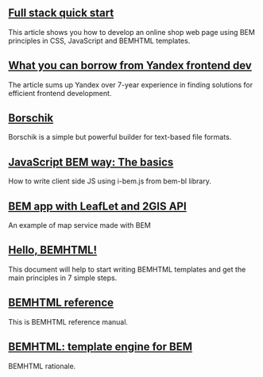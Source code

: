 ## [Full stack quick start](/articles/start-with-project-stub/)
This article shows you how to develop an online shop web page using BEM principles in CSS, JavaScript and BEMHTML templates.

## [What you can borrow from Yandex frontend dev](/articles/yandex-frontend-dev/)
The article sums up Yandex over 7-year experience in finding solutions for efficient frontend development.

## [Borschik](/articles/borschik/)
Borschik is a simple but powerful builder for text-based file formats.

## [JavaScript BEM way: The basics](/articles/bem-js-main-terms/)
How to write client side JS using i-bem.js from bem-bl library.

## [BEM app with LeafLet and 2GIS API](/articles/firm-card-story/)
An example of map service made with BEM

## [Hello, BEMHTML!](/articles/bemhtml-intro/)
This document will help to start writing BEMHTML templates and get the main principles in 7 simple steps.

## [BEMHTML reference](/articles/bemhtml-reference/)
This is BEMHTML reference manual.

## [BEMHTML: template engine for BEM](/articles/bemhtml-rationale/)
BEMHTML rationale.
